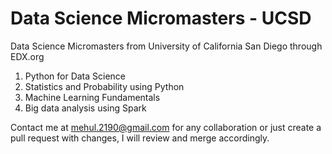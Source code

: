 # Data Science Micromasters - UCSD
Data Science Micromasters from University of California San Diego through EDX.org

1) Python for Data Science
2) Statistics and Probability using Python
3) Machine Learning Fundamentals
4) Big data analysis using Spark

Contact me at mehul.2190@gmail.com for any collaboration or just create a pull request with changes, I will review and merge accordingly.
